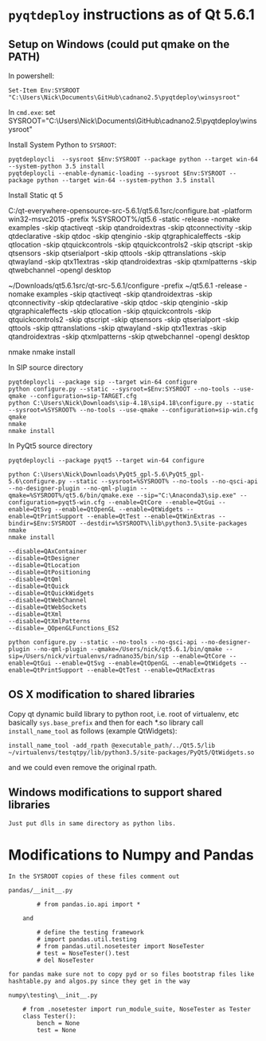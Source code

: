 # `pyqtdeploy` instructions as of Qt 5.6.1

## Setup on Windows (could put qmake on the PATH)

In powershell:

	Set-Item Env:SYSROOT "C:\Users\Nick\Documents\GitHub\cadnano2.5\pyqtdeploy\winsysroot"

In `cmd.exe`:
	set SYSROOT="C:\Users\Nick\Documents\GitHub\cadnano2.5\pyqtdeploy\winsysroot"


Install System Python to `SYSROOT`:

	pyqtdeploycli  --sysroot $Env:SYSROOT --package python --target win-64 --system-python 3.5 install
	pyqtdeploycli --enable-dynamic-loading --sysroot $Env:SYSROOT --package python --target win-64 --system-python 3.5 install

Install Static qt 5

C:/qt-everywhere-opensource-src-5.6.1/qt5.6.1src/configure.bat -platform win32-msvc2015 -prefix %SYSROOT%/qt5.6 -static -release -nomake examples -skip qtactiveqt -skip qtandroidextras -skip qtconnectivity -skip qtdeclarative -skip qtdoc -skip qtenginio -skip qtgraphicaleffects -skip qtlocation -skip qtquickcontrols -skip qtquickcontrols2 -skip qtscript -skip qtsensors -skip qtserialport -skip qttools -skip qttranslations -skip qtwayland -skip qtx11extras -skip qtandroidextras -skip qtxmlpatterns -skip qtwebchannel -opengl desktop


~/Downloads/qt5.6.1src/qt-src-5.6.1/configure -prefix ~/qt5.6.1 -release -nomake examples -skip qtactiveqt -skip qtandroidextras -skip qtconnectivity -skip qtdeclarative -skip qtdoc -skip qtenginio -skip qtgraphicaleffects -skip qtlocation -skip qtquickcontrols -skip qtquickcontrols2 -skip qtscript -skip qtsensors -skip qtserialport -skip qttools -skip qttranslations -skip qtwayland -skip qtx11extras -skip qtandroidextras -skip qtxmlpatterns -skip qtwebchannel -opengl desktop

nmake
nmake install


In SIP source directory

	pyqtdeploycli --package sip --target win-64 configure
	python configure.py --static --sysroot=$Env:SYSROOT --no-tools --use-qmake --configuration=sip-TARGET.cfg
	python C:\Users\Nick\Downloads\sip-4.18\sip4.18\configure.py --static --sysroot=%SYSROOT% --no-tools --use-qmake --configuration=sip-win.cfg
	qmake
	nmake
	nmake install

In PyQt5 source directory

	pyqtdeploycli --package pyqt5 --target win-64 configure

	python C:\Users\Nick\Downloads\PyQt5_gpl-5.6\PyQt5_gpl-5.6\configure.py --static --sysroot=%SYSROOT% --no-tools --no-qsci-api --no-designer-plugin --no-qml-plugin --qmake=%SYSROOT%/qt5.6/bin/qmake.exe --sip="C:\Anaconda3\sip.exe" --configuration=pyqt5-win.cfg --enable=QtCore --enable=QtGui --enable=QtSvg --enable=QtOpenGL --enable=QtWidgets --enable=QtPrintSupport --enable=QtTest --enable=QtWinExtras --bindir=$Env:SYSROOT --destdir=%SYSROOT%\lib\python3.5\site-packages
	nmake
	nmake install

	--disable=QAxContainer
	--disable=QtDesigner
	--disable=QtLocation
	--disable=QtPositioning
	--disable=QtQml
	--disable=QtQuick
	--disable=QtQuickWidgets
	--disable=QtWebChannel
	--disable=QtWebSockets
	--disable=QtXml
	--disable=QtXmlPatterns
	--disable=_QOpenGLFunctions_ES2

	python configure.py --static --no-tools --no-qsci-api --no-designer-plugin --no-qml-plugin --qmake=/Users/nick/qt5.6.1/bin/qmake --sip=/Users/nick/virtualenvs/radnano35/bin/sip --enable=QtCore --enable=QtGui --enable=QtSvg --enable=QtOpenGL --enable=QtWidgets --enable=QtPrintSupport --enable=QtTest --enable=QtMacExtras

## OS X modification to shared libraries
Copy qt dynamic build library to python root, i.e. root of virtualenv, etc
basically `sys.base_prefix` and then for each *.so library call `install_name_tool`
as follows (example QtWidgets):

	install_name_tool -add_rpath @executable_path/../Qt5.5/lib ~/virtualenvs/testqtpy/lib/python3.5/site-packages/PyQt5/QtWidgets.so

and we could even remove the original rpath.

## Windows modifications to support shared libraries

	Just put dlls in same directory as python libs.


# Modifications to Numpy and Pandas

	In the SYSROOT copies of these files comment out

	pandas/__init__.py

			# from pandas.io.api import *

		and

			# define the testing framework
			# import pandas.util.testing
			# from pandas.util.nosetester import NoseTester
			# test = NoseTester().test
			# del NoseTester

	for pandas make sure not to copy pyd or so files bootstrap files like
	hashtable.py and algos.py since they get in the way

	numpy\testing\__init__.py

		# from .nosetester import run_module_suite, NoseTester as Tester
		class Tester():
			bench = None
			test = None